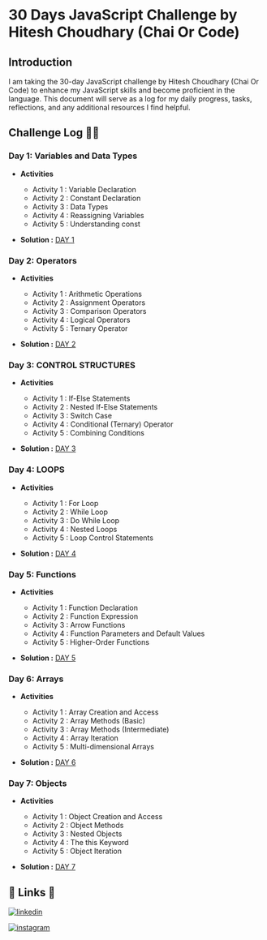 # 30 Days JavaScript Challenge by Hitesh Choudhary (Chai Or Code)

## Introduction

I am taking the 30-day JavaScript challenge by Hitesh Choudhary (Chai Or Code) to enhance my JavaScript skills and become proficient in the language. This document will serve as a log for my daily progress, tasks, reflections, and any additional resources I find helpful.

## Challenge Log 🚀🚀

### Day 1: Variables and Data Types

- **Activities**

  - Activity 1 : Variable Declaration
  - Activity 2 : Constant Declaration
  - Activity 3 : Data Types
  - Activity 4 : Reassigning Variables
  - Activity 5 : Understanding const

- **Solution :** [DAY 1](https://github.com/carzy-zala/30-Days-JS-Chai-Or-Code/tree/main/Day%201)

### Day 2: Operators

- **Activities**

  - Activity 1 : Arithmetic Operations
  - Activity 2 : Assignment Operators
  - Activity 3 : Comparison Operators
  - Activity 4 : Logical Operators
  - Activity 5 : Ternary Operator

- **Solution :** [DAY 2](https://github.com/carzy-zala/30-Days-JS-Chai-Or-Code/tree/main/Day%202)

### Day 3: CONTROL STRUCTURES

- **Activities**

  - Activity 1 : If-Else Statements
  - Activity 2 : Nested If-Else Statements
  - Activity 3 : Switch Case
  - Activity 4 : Conditional (Ternary) Operator
  - Activity 5 : Combining Conditions

- **Solution :** [DAY 3](https://github.com/carzy-zala/30-Days-JS-Chai-Or-Code/tree/main/DAY%203)

### Day 4: LOOPS

- **Activities**

  - Activity 1 : For Loop
  - Activity 2 : While Loop
  - Activity 3 : Do While Loop
  - Activity 4 : Nested Loops
  - Activity 5 : Loop Control Statements

- **Solution :** [DAY 4](https://github.com/carzy-zala/30-Days-JS-Chai-Or-Code/tree/main/DAY%204)

### Day 5: Functions

- **Activities**

  - Activity 1 : Function Declaration
  - Activity 2 : Function Expression
  - Activity 3 : Arrow Functions
  - Activity 4 : Function Parameters and Default Values
  - Activity 5 : Higher-Order Functions

- **Solution :** [DAY 5](https://github.com/carzy-zala/30-Days-JS-Chai-Or-Code/tree/main/DAY%205)

### Day 6: Arrays

- **Activities**

  - Activity 1 : Array Creation and Access
  - Activity 2 : Array Methods (Basic)
  - Activity 3 : Array Methods (Intermediate)
  - Activity 4 : Array Iteration
  - Activity 5 : Multi-dimensional Arrays

- **Solution :** [DAY 6](https://github.com/carzy-zala/30-Days-JS-Chai-Or-Code/tree/main/DAY%206)

### Day 7: Objects

- **Activities**

  - Activity 1 : Object Creation and Access
  - Activity 2 : Object Methods
  - Activity 3 : Nested Objects
  - Activity 4 : The this Keyword
  - Activity 5 : Object Iteration

- **Solution :** [DAY 7](https://github.com/carzy-zala/30-Days-JS-Chai-Or-Code/tree/main/DAY%207)

## 🔗 Links 🔗

[![linkedin](https://img.shields.io/badge/linkedin-0A66C2?style=for-the-badge&logo=linkedin&logoColor=white)](https://www.linkedin.com/in/jayrajsinhzala/)

[![instagram](https://img.shields.io/badge/instagram-fa7e1e?style=for-the-badge&logo=instagram&logoColor=white)](https://www.instagram.com/the_jayubha_zala/)
